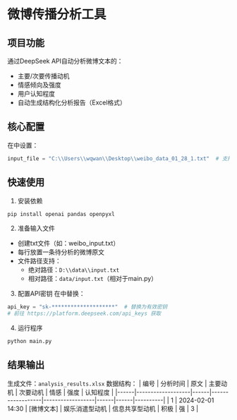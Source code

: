 # 微博传播分析工具

## 项目功能
通过DeepSeek API自动分析微博文本的：
- 主要/次要传播动机
- 情感倾向及强度
- 用户认知程度
- 自动生成结构化分析报告（Excel格式）

## 核心配置
在<mcsymbol name="main" filename="main.py" path="d:\PycharmProj\Weibo_deepseek_analysis\main.py" startline="89" type="function"></mcsymbol>中设置：
```python
input_file = "C:\\Users\\wqwan\\Desktop\\weibo_data_01_28_1.txt"  # 支持绝对路径或相对路径
```

## 快速使用
1. 安装依赖
```bash
pip install openai pandas openpyxl
```

2. 准备输入文件
- 创建txt文件（如：weibo_input.txt）
- 每行放置一条待分析的微博原文
- 文件路径支持：
  - 绝对路径：`D:\\data\\input.txt`
  - 相对路径：`data/input.txt`（相对于main.py）

3. 配置API密钥
在<mcsymbol name="ask_deepseek" filename="main.py" path="d:\PycharmProj\Weibo_deepseek_analysis\main.py" startline="6" type="function"></mcsymbol>中替换：
```python
api_key = "sk-********************"  # 替换为有效密钥
# 前往 https://platform.deepseek.com/api_keys 获取
```

4. 运行程序
```bash
python main.py
```

## 结果输出
生成文件：`analysis_results.xlsx`
数据结构：
| 编号 | 分析时间          | 原文 | 主要动机         | 次要动机         | 情感 | 强度 | 认知程度 |
|------|-------------------|------|------------------|------------------|------|------|----------|
| 1    | 2024-02-01 14:30 | [微博文本] | 娱乐消遣型动机   | 信息共享型动机   | 积极 | 强   | 3        |
